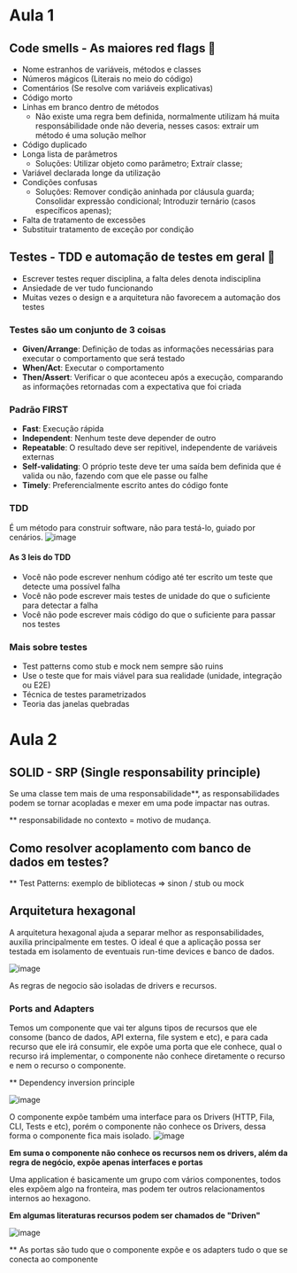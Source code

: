 # Aula 1
## Code smells - As maiores red flags 🚩
- Nome estranhos de variáveis, métodos e classes
- Números mágicos (Literais no meio do código)
- Comentários (Se resolve com variáveis explicativas)
- Código morto
- Linhas em branco dentro de métodos
  - Não existe uma regra bem definida, normalmente utilizam há muita responsábilidade onde não deveria, nesses casos: extrair um método é uma solução melhor
- Código duplicado
- Longa lista de parâmetros
  - Soluções: Utilizar objeto como parâmetro; Extraír classe;
- Variável declarada longe da utilização
- Condições confusas
  - Soluções: Remover condição aninhada por cláusula guarda; Consolidar expressão condicional; Introduzir ternário (casos específicos apenas);
- Falta de tratamento de excessões
- Substituir tratamento de exceção por condição

## Testes - TDD e automação de testes em geral 🧪
- Escrever testes requer disciplina, a falta deles denota indisciplina
- Ansiedade de ver tudo funcionando
- Muitas vezes o design e a arquitetura não favorecem a automação dos testes
### Testes são um conjunto de 3 coisas
- **Given/Arrange**: Definição de todas as informações necessárias para executar o comportamento que será testado
- **When/Act**: Executar o comportamento
- **Then/Assert**: Verificar o que aconteceu após a execução, comparando as informações retornadas com a expectativa que foi criada
### Padrão FIRST
- **Fast**: Execução rápida
- **Independent**: Nenhum teste deve depender de outro
- **Repeatable**: O resultado deve ser repitivel, independente de variáveis externas
- **Self-validating**: O próprio teste deve ter uma saída bem definida que é valida ou não, fazendo com que ele passe ou falhe
- **Timely**: Preferencialmente escrito antes do código fonte

### TDD
É um método para construir software, não para testá-lo, guiado por cenários.
![image](https://github.com/matthsena/clean-code-clean-arch-14/assets/36769242/7cbca7f0-d57c-44e9-bbed-d6a4507cbdaf)
#### As 3 leis do TDD
- Você não pode escrever nenhum código até ter escrito um teste que detecte uma possível falha
- Você não pode escrever mais testes de unidade do que o suficiente para detectar a falha
- Você não pode escrever mais código do que o suficiente para passar nos testes

### Mais sobre testes

- Test patterns como stub e mock nem sempre são ruins
- Use o teste que for mais viável para sua realidade (unidade, integração ou E2E)
- Técnica de testes parametrizados
- Teoria das janelas quebradas

# Aula 2
## SOLID - SRP (Single responsability principle)
Se uma classe tem mais de uma responsabilidade**, as responsabilidades podem se tornar acopladas e mexer em uma pode impactar nas outras.

** responsabilidade no contexto = motivo de mudança.

## Como resolver acoplamento com banco de dados em testes?
** Test Patterns: exemplo de bibliotecas => sinon / stub ou mock

## Arquitetura hexagonal
A arquitetura hexagonal ajuda a separar melhor as responsabilidades, auxilia principalmente em testes. O ideal é que a aplicação possa ser testada em isolamento de eventuais run-time devices e banco de dados.

![image](https://github.com/matthsena/clean-code-clean-arch-14/assets/36769242/590c3831-831c-4bcd-9139-e30a80cff1c5)

As regras de negocio são isoladas de drivers e recursos.

### Ports and Adapters
Temos um componente que vai ter alguns tipos de recursos que ele consome (banco de dados, API externa, file system e etc), e para cada recurso que ele irá consumir, ele expõe uma porta que ele conhece, qual o recurso irá implementar, o componente não conhece diretamente o recurso e nem o recurso o componente. 

** Dependency inversion principle

![image](https://github.com/matthsena/clean-code-clean-arch-14/assets/36769242/60fa1fd9-9b38-4f74-a0eb-2a9b3b137efb)

O componente expõe também uma interface para os Drivers (HTTP, Fila, CLI, Tests e etc), porém o componente não conhece os Drivers, dessa forma o componente fica mais isolado.
![image](https://github.com/matthsena/clean-code-clean-arch-14/assets/36769242/ef03a36e-64dc-4712-956f-c8eb1241016b)

**Em suma o componente não conhece os recursos nem os drivers, além da regra de negócio, expõe apenas interfaces e portas**

Uma application é basicamente um grupo com vários componentes, todos eles expõem algo na fronteira, mas podem ter outros relacionamentos internos ao hexagono.

**Em algumas literaturas recursos podem ser chamados de "Driven"**

![image](https://github.com/matthsena/clean-code-clean-arch-14/assets/36769242/f80a736f-3e38-4ac6-adbf-00ed64cc9075)

** As portas são tudo que o componente expõe e os adapters tudo o que se conecta ao componente

